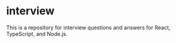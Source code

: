 # interview

This is a repository for interview questions and answers for React, TypeScript, and Node.js.
